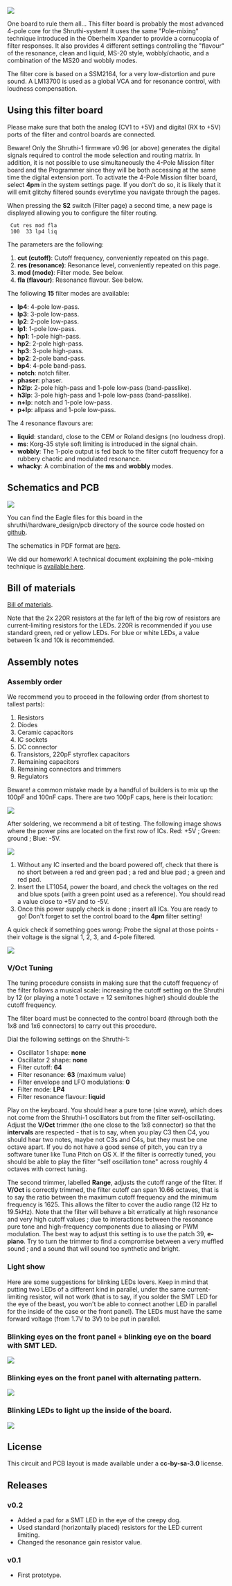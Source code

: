 ![](../static/images/shruthi_4pm.jpg)

One board to rule them all... This filter board is probably the most advanced 4-pole core for the Shruthi-system! It uses the same "Pole-mixing" technique introduced in the Oberheim Xpander to provide a cornucopia of filter responses. It also provides 4 different settings controlling the "flavour" of the resonance, clean and liquid, MS-20 style, wobbly/chaotic, and a combination of the MS20 and wobbly modes.

The filter core is based on a SSM2164, for a very low-distortion and pure sound. A LM13700 is used as a global VCA and for resonance control, with loudness compensation.

Using this filter board
-----------------------

Please make sure that both the analog (CV1 to +5V) and digital (RX to +5V) ports of the filter and control boards are connected.

Beware! Only the Shruthi-1 firmware v0.96 (or above) generates the digital signals required to control the mode selection and routing matrix. In addition, it is not possible to use simultaneously the 4-Pole Mission filter board and the Programmer since they will be both accessing at the same time the digital extension port. To activate the 4-Pole Mission filter board, select **4pm** in the system settings page. If you don't do so, it is likely that it will emit glitchy filtered sounds everytime you navigate through the pages.

When pressing the **S2** switch (Filter page) a second time, a new page is displayed allowing you to configure the filter routing.

     Cut res mod fla
     100  33 lp4 liq

The parameters are the following:

1.  **cut (cutoff)**: Cutoff frequency, conveniently repeated on this page.
2.  **res (resonance)**: Resonance level, conveniently repeated on this page.
3.  **mod (mode)**: Filter mode. See below.
4.  **fla (flavour)**: Resonance flavour. See below.

The following **15** filter modes are available:

-   **lp4**: 4-pole low-pass.
-   **lp3**: 3-pole low-pass.
-   **lp2**: 2-pole low-pass.
-   **lp1**: 1-pole low-pass.
-   **hp1**: 1-pole high-pass.
-   **hp2**: 2-pole high-pass.
-   **hp3**: 3-pole high-pass.
-   **bp2**: 2-pole band-pass.
-   **bp4**: 4-pole band-pass.
-   **notch**: notch filter.
-   **phaser**: phaser.
-   **h2lp**: 2-pole high-pass and 1-pole low-pass (band-passlike).
-   **h3lp**: 3-pole high-pass and 1-pole low-pass (band-passlike).
-   **n+lp**: notch and 1-pole low-pass.
-   **p+lp**: allpass and 1-pole low-pass.

The 4 resonance flavours are:

-   **liquid**: standard, close to the CEM or Roland designs (no loudness drop).
-   **ms**: Korg-35 style soft limiting is introduced in the signal chain.
-   **wobbly**: The 1-pole output is fed back to the filter cutoff frequency for a rubbery chaotic and modulated resonance.
-   **whacky**: A combination of the **ms** and **wobbly** modes.

Schematics and PCB
------------------

![](../static/images/shruthi_4pm.png)

You can find the Eagle files for this board in the shruthi/hardware\_design/pcb directory of the source code hosted on [github](http://github.com/pichenettes/shruthi-1).

The schematics in PDF format are [here](../static/schematics/Shruthi-Analog-PoleMixing-v02.pdf).

We did our homework! A technical document explaining the pole-mixing technique is [available here](../static/documents/pole_mixing.pdf).

Bill of materials
-----------------

[Bill of materials](https://docs.google.com/spreadsheet/pub?key=0Ai4xPbRS5YZjdGdhVGdVWUM1bGZvMmJTTUs1WnNuQ3c&output=html&widget=true).

Note that the 2x 220R resistors at the far left of the big row of resistors are current-limiting resistors for the LEDs. 220R is recommended if you use standard green, red or yellow LEDs. For blue or white LEDs, a value between 1k and 10k is recommended.

Assembly notes
--------------

### Assembly order

We recommend you to proceed in the following order (from shortest to tallest parts):

1.  Resistors
2.  Diodes
3.  Ceramic capacitors
4.  IC sockets
5.  DC connector
6.  Transistors, 220pF styroflex capacitors
7.  Remaining capacitors
8.  Remaining connectors and trimmers
9.  Regulators

Beware! a common mistake made by a handful of builders is to mix up the 100pF and 100nF caps. There are two 100pF caps, here is their location:

![](../static/images/4pm_100p100n.png)

After soldering, we recommend a bit of testing. The following image shows where the power pins are located on the first row of ICs. Red: +5V ; Green: ground ; Blue: -5V.

![](../static/images/4pm_testing.png)

1.  Without any IC inserted and the board powered off, check that there is no short between a red and green pad ; a red and blue pad ; a green and red pad.
2.  Insert the LT1054, power the board, and check the voltages on the red and blue spots (with a green point used as a reference). You should read a value close to +5V and to -5V.
3.  Once this power supply check is done ; insert all ICs. You are ready to go! Don't forget to set the control board to the **4pm** filter setting!

A quick check if something goes wrong: Probe the signal at those points - their voltage is the signal 1, 2, 3, and 4-pole filtered.

![](../static/images/4pm_poles_testing.png)

### V/Oct Tuning

The tuning procedure consists in making sure that the cutoff frequency of the filter follows a musical scale: increasing the cutoff setting on the Shruthi by 12 (or playing a note 1 octave = 12 semitones higher) should double the cutoff frequency.

The filter board must be connected to the control board (through both the 1x8 and 1x6 connectors) to carry out this procedure.

Dial the following settings on the Shruthi-1:

-   Oscillator 1 shape: **none**
-   Oscillator 2 shape: **none**
-   Filter cutoff: **64**
-   Filter resonance: **63** (maximum value)
-   Filter envelope and LFO modulations: **0**
-   Filter mode: **LP4**
-   Filter resonance flavour: **liquid**

Play on the keyboard. You should hear a pure tone (sine wave), which does not come from the Shruthi-1 oscillators but from the filter self-oscillating. Adjust the **V/Oct** trimmer (the one close to the 1x8 connector) so that the **intervals** are respected - that is to say, when you play C3 then C4, you should hear two notes, maybe not C3s and C4s, but they must be one octave apart. If you do not have a good sense of pitch, you can try a software tuner like Tuna Pitch on OS X. If the filter is correctly tuned, you should be able to play the filter "self oscillation tone" across roughly 4 octaves with correct tuning.

The second trimmer, labelled **Range**, adjusts the cutoff range of the filter. If **V/Oct** is correctly trimmed, the filter cutoff can span 10.66 octaves, that is to say the ratio between the maximum cutoff frequency and the minimum frequency is 1625. This allows the filter to cover the audio range (12 Hz to 19.5kHz). Note that the filter will behave a bit erratically at high resonance and very high cutoff values ; due to interactions between the resonance pure tone and high-frequency components due to aliasing or PWM modulation. The best way to adjust this setting is to use the patch 39, **e-piano**. Try to turn the trimmer to find a compromise between a very muffled sound ; and a sound that will sound too synthetic and bright.

### Light show

Here are some suggestions for blinking LEDs lovers. Keep in mind that putting two LEDs of a different kind in parallel, under the same current-limiting resistor, will not work (that is to say, if you solder the SMT LED for the eye of the beast, you won't be able to connect another LED in parallel for the inside of the case or the front panel). The LEDs must have the same forward voltage (from 1.7V to 3V) to be put in parallel.

### Blinking eyes on the front panel + blinking eye on the board with SMT LED.

![](../static/images/4pm_leds_1.png)

### Blinking eyes on the front panel with alternating pattern.

![](../static/images/4pm_leds_2.png)

### Blinking LEDs to light up the inside of the board.

![](../static/images/4pm_leds_3.png)

License
-------

This circuit and PCB layout is made available under a **cc-by-sa-3.0** license.

Releases
--------

### v0.2

-   Added a pad for a SMT LED in the eye of the creepy dog.
-   Used standard (horizontally placed) resistors for the LED current limiting.
-   Changed the resonance gain resistor value.

### v0.1

-   First prototype.
